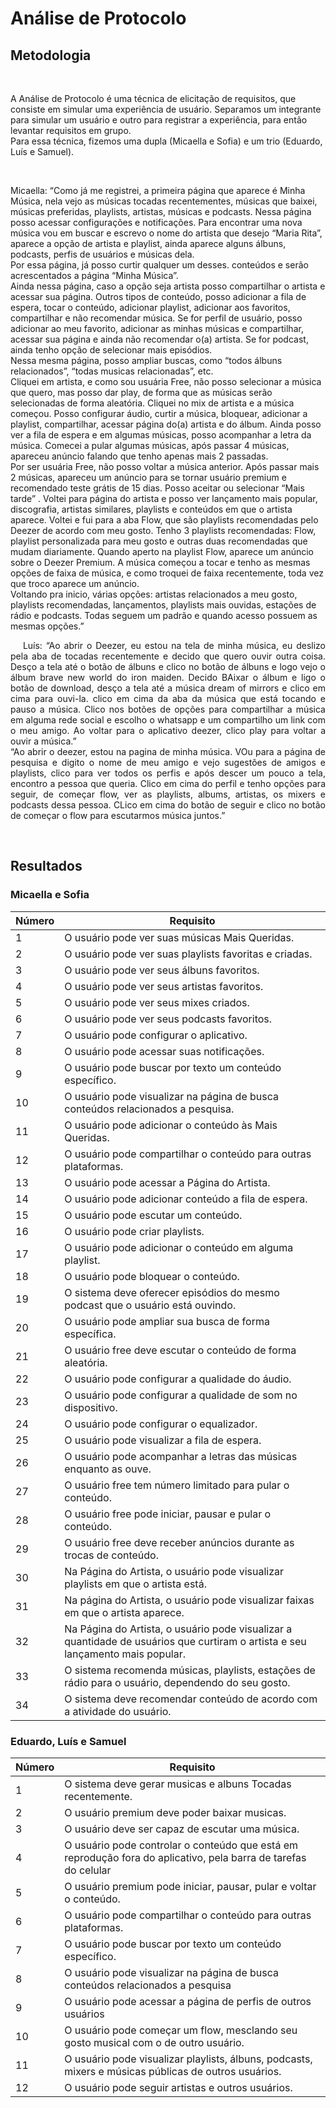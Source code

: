 #  Análise de Protocolo
<div class="line"></div>

##  Metodologia

<p align="justify">&emsp;

A Análise de Protocolo é uma técnica de elicitação de requisitos, que consiste em simular uma experiência de usuário. Separamos um integrante para simular um usuário e outro para registrar a experiência, para então levantar requisitos em grupo.
<br>
    Para essa técnica, fizemos uma dupla (Micaella e Sofia) e um trio (Eduardo, Luís e Samuel).

</p>

<p align="justify">&emsp;

Micaella: “Como já me registrei, a primeira página que aparece é Minha Música, nela vejo as músicas tocadas recentementes, músicas que baixei, músicas preferidas, playlists, artistas, músicas e podcasts. Nessa página posso acessar configurações e notificações. Para encontrar uma nova música vou em buscar e escrevo o nome do artista que desejo “Maria Rita”, aparece a opção de artista e playlist, ainda aparece alguns álbuns, podcasts, perfis de usuários e músicas dela. <br>
 Por essa página, já posso curtir qualquer um desses. conteúdos e serão acrescentados a página “Minha Música”.
<br>
Ainda nessa página, caso a opção seja artista posso compartilhar o artista e acessar sua página. Outros tipos de conteúdo, posso adicionar a fila de espera, tocar o conteúdo, adicionar playlist, adicionar aos favoritos, compartilhar e não recomendar música. Se for perfil de usuário, posso adicionar ao meu favorito, adicionar as minhas músicas e compartilhar, acessar sua página e ainda não recomendar o(a) artista. Se for podcast, ainda tenho opção de selecionar mais episódios.
<br>
Nessa mesma página, posso ampliar buscas, como “todos álbuns relacionados”, “todas musicas relacionadas”, etc.
<br>
Cliquei em artista, e como sou usuária Free, não posso selecionar a música que quero, mas posso dar play, de forma que as músicas serão selecionadas de forma aleatória. Cliquei no mix de artista e a música começou. Posso configurar áudio, curtir a música, bloquear, adicionar a playlist, compartilhar, acessar página do(a) artista e do álbum. Ainda posso ver a fila de espera e em algumas músicas, posso acompanhar a letra da música. Comecei a pular algumas músicas, após passar 4 músicas, apareceu anúncio falando que tenho apenas mais 2 passadas. 
<br>
Por ser usuária Free, não posso voltar a música anterior. Após passar mais 2 músicas, apareceu um anúncio para se tornar usuário premium e recomendado teste grátis de 15 dias. Posso aceitar ou selecionar “Mais tarde” . Voltei para página do artista e posso ver lançamento mais popular, discografia, artistas similares, playlists e conteúdos em que o artista aparece. Voltei e fui para a aba Flow, que são playlists recomendadas pelo Deezer de acordo com meu gosto. Tenho 3 playlists recomendadas: Flow, playlist personalizada para meu gosto e outras duas recomendadas que mudam diariamente. Quando aperto na playlist Flow, aparece um anúncio sobre o Deezer Premium. A música começou a tocar e tenho as mesmas opções de faixa de música, e como troquei de faixa recentemente, toda vez que troco aparece um anúncio.
<br>
Voltando pra inicio, várias opções: artistas relacionados a meu gosto, playlists recomendadas, lançamentos, playlists mais ouvidas, estações de rádio e podcasts. Todas seguem um padrão e quando acesso possuem as mesmas opções.”
</p>
<p align="justify">&emsp;
Luís: “Ao abrir o Deezer, eu estou na tela de minha música, eu deslizo pela aba de tocadas recentemente e decido que quero ouvir outra coisa. Desço a tela até o botão de álbuns e clico no botão de álbuns e logo vejo o álbum brave new world do iron maiden. Decido BAixar o álbum e ligo o botão de download, desço a tela até a música dream of mirrors e clico em cima para ouvi-la. clico em cima da aba da música que está tocando e pauso a música. Clico nos botões de opções para compartilhar a música em alguma rede social e escolho o whatsapp e um compartilho um link com o meu amigo. Ao voltar para o aplicativo deezer, clico play para voltar a ouvir a música.”
<br>
“Ao abrir o deezer, estou na pagina de minha música. VOu para a página de pesquisa e digito o nome de meu amigo e vejo sugestões de amigos e playlists, clico para ver todos os perfis e após descer um pouco a tela, encontro a pessoa que queria. Clico em cima do perfil e tenho opções para seguir, de começar flow, ver as playlists, albums, artistas, os mixers e podcasts dessa pessoa. CLico em cima do botão de seguir e clico no botão de começar o flow para escutarmos música juntos.”

</p>
<br>

##  Resultados

### Micaella e Sofia

|Número | Requisito                                         |
|-------|---------------------------------------------------|
|1      |O usuário pode ver suas músicas Mais Queridas.    |
|2      |O usuário pode ver suas playlists favoritas e criadas.|
|3      |O usuário pode ver seus álbuns favoritos.|
|4      |O usuário pode ver seus artistas favoritos.|
|5      |O usuário pode ver seus mixes criados.|
|6      |O usuário pode ver seus podcasts favoritos.|
|7      |O usuário pode configurar o aplicativo.|
|8      |O usuário pode acessar suas notificações.|
|9      |O usuário pode buscar por texto um conteúdo específico.|
|10      |O usuário pode visualizar na página de busca conteúdos relacionados a pesquisa.|
|11     |O usuário pode adicionar o conteúdo às Mais Queridas.|
|12      |O usuário pode compartilhar o conteúdo para outras plataformas.|
|13      |O usuário pode acessar a Página do Artista.|
|14      |O usuário pode adicionar conteúdo a fila de espera.|
|15      |O usuário pode escutar um conteúdo.|
|16      |O usuário pode criar playlists.|
|17      |O usuário pode adicionar o conteúdo em alguma playlist.|
|18      |O usuário pode bloquear o conteúdo.|
|19      |O sistema deve oferecer episódios do mesmo podcast que o usuário está ouvindo.|
|20      |O usuário pode ampliar sua busca de forma específica.|
|21      |O usuário free deve escutar o conteúdo de forma aleatória.|
|22      |O usuário pode configurar a qualidade do áudio.|
|23      |O usuário pode configurar a qualidade de som no dispositivo.|
|24      |O usuário pode configurar o equalizador.|
|25      |O usuário pode visualizar a fila de espera.|
|26      |O usuário pode acompanhar a letras das músicas enquanto as ouve.|
|27      |O usuário free tem número limitado para pular o conteúdo.|
|28      |O usuário free pode iniciar, pausar e pular o conteúdo.|
|29      |O usuário free deve receber anúncios durante as trocas de conteúdo.|
|30      |Na Página do Artista, o usuário pode visualizar playlists em que o artista está.|
|31      |Na página do Artista, o usuário pode visualizar faixas em que o artista aparece.|
|32      |Na Página do Artista, o usuário pode visualizar a quantidade de usuários que curtiram o artista e seu lançamento mais popular.|
|33      |O sistema recomenda músicas, playlists, estações de rádio para o usuário, dependendo do seu gosto.|
|34      |O sistema deve recomendar conteúdo de acordo com a atividade do usuário.|

### Eduardo, Luís e Samuel

|Número | Requisito                                         |
|-------|---------------------------------------------------|
|1      |O sistema deve gerar musicas e albuns Tocadas recentemente.|
|2      |O usuário premium deve poder baixar musicas.|
|3      |O usuário deve ser capaz de escutar uma música.|
|4      |O usuário pode controlar o conteúdo que está em reprodução fora do aplicativo, pela barra de tarefas do celular|
|5      |O usuário premium pode iniciar, pausar, pular e voltar o conteúdo.|
|6      |O usuário pode compartilhar o conteúdo para outras plataformas.|
|7      |O usuário pode buscar por texto um conteúdo específico.|
|8      |O usuário pode visualizar na página de busca conteúdos relacionados a pesquisa|
|9      |O usuário pode acessar a página de perfis de outros usuários|
|10      |O usuário pode começar um flow, mesclando seu gosto musical com o de outro usuário.|
|11      |O usuário pode visualizar playlists, álbuns, podcasts, mixers e músicas públicas de outros usuários.|
|12      |O usuário pode seguir artistas e outros usuários.|


